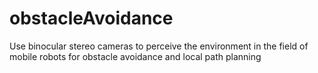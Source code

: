 # obstacleAvoidance
Use binocular stereo cameras to perceive the environment in the field of mobile robots for obstacle avoidance and local path planning
